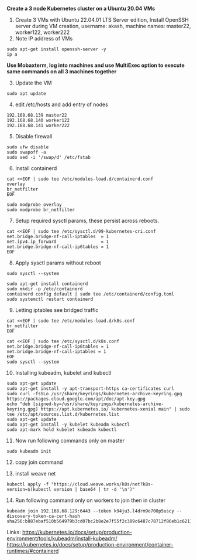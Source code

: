 **Create a 3 node Kubernetes cluster on a Ubuntu 20.04 VMs**

1. Create 3 VMs with Ubuntu 22.04.01 LTS Server edition, Install OpenSSH server during VM creation, username: akash, machine names: master22, worker122, worker222
2. Note IP address of VMs
```
sudo apt-get install openssh-server -y
ip a
```

**Use Mobaxterm, log into machines and use MultiExec option to execute same commands on all 3 machines together**

3. Update the VM
```
sudo apt update
```
4. edit /etc/hosts and add entry of nodes
```
192.168.68.139 master22
192.168.68.140 worker122
192.168.68.141 worker222
```

5. Disable firewall 
```
sudo ufw disable
sudo swapoff -a
sudo sed -i '/swap/d' /etc/fstab
```
6. Install containerd
```
cat <<EOF | sudo tee /etc/modules-load.d/containerd.conf
overlay
br_netfilter
EOF

sudo modprobe overlay
sudo modprobe br_netfilter
```
7. Setup required sysctl params, these persist across reboots.
```
cat <<EOF | sudo tee /etc/sysctl.d/99-kubernetes-cri.conf
net.bridge.bridge-nf-call-iptables  = 1
net.ipv4.ip_forward                 = 1
net.bridge.bridge-nf-call-ip6tables = 1
EOF
```

8. Apply sysctl params without reboot
```
sudo sysctl --system

sudo apt-get install containerd
sudo mkdir -p /etc/containerd
containerd config default | sudo tee /etc/containerd/config.toml
sudo systemctl restart containerd
```

9. Letting iptables see bridged traffic
```
cat <<EOF | sudo tee /etc/modules-load.d/k8s.conf
br_netfilter
EOF
```
```
cat <<EOF | sudo tee /etc/sysctl.d/k8s.conf
net.bridge.bridge-nf-call-ip6tables = 1
net.bridge.bridge-nf-call-iptables = 1
EOF
sudo sysctl --system
```

10. Installing kubeadm, kubelet and kubectl
```
sudo apt-get update
sudo apt-get install -y apt-transport-https ca-certificates curl
sudo curl -fsSLo /usr/share/keyrings/kubernetes-archive-keyring.gpg https://packages.cloud.google.com/apt/doc/apt-key.gpg
echo "deb [signed-by=/usr/share/keyrings/kubernetes-archive-keyring.gpg] https://apt.kubernetes.io/ kubernetes-xenial main" | sudo tee /etc/apt/sources.list.d/kubernetes.list
sudo apt-get update
sudo apt-get install -y kubelet kubeadm kubectl
sudo apt-mark hold kubelet kubeadm kubectl
```
11. Now run following commands only on master
```
sudo kubeadm init
```
12. copy join command 

13. install weave net 
 ```
 kubectl apply -f "https://cloud.weave.works/k8s/net?k8s-version=$(kubectl version | base64 | tr -d '\n')"
 ```

14. Run following command only on workers to join then in cluster
```
kubeadm join 192.168.68.129:6443 --token k94ju3.l4drm9e700p5uscy --discovery-token-ca-cert-hash sha256:b887ebaf510b564979b3cd07bc2b8e2e7f55f2c389c6487c78712f86eb1c6211
```
 

Links:
https://kubernetes.io/docs/setup/production-environment/tools/kubeadm/install-kubeadm/
https://kubernetes.io/docs/setup/production-environment/container-runtimes/#containerd

